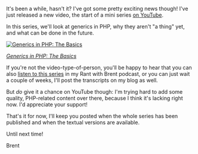It's been a while, hasn't it? I've got some pretty exciting news though! I've just released a new video, the start of a mini series [on YouTube](TODO).

In this series, we'll look at generics in PHP, why they aren't "a thing" yet, and what can be done in the future.

<a href="TODO" target="_blank" rel="noopener noreferrer">
    <p>
        <img src="https://stitcher.io/resources/img/static/generics-thumb-1.png" alt="Generics in PHP: The Basics">
    </p>
    <p class="center"><em class="small">Generics in PHP: The Basics</em></p>
</a>

If you're not the video-type-of-person, you'll be happy to hear that you can also [listen to this series](TODO) in my Rant with Brent podcast, or you can just wait a couple of weeks, I'll post the transcripts on my blog as well.

But _do_ give it a chance on YouTube though: I'm trying hard to add some quality, PHP-related content over there, because I think it's lacking right now. I'd appreciate your support!

That's it for now, I'll keep you posted when the whole series has been published and when the textual versions are available.

Until next time!

Brent

